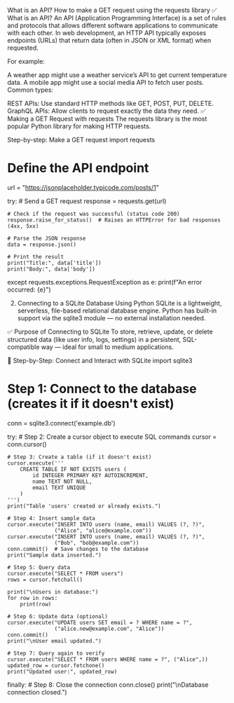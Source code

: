 What is an API? How to make a GET request using the requests library
✅ What is an API?
An API (Application Programming Interface) is a set of rules and protocols that allows different software applications to communicate with each other. In web development, an HTTP API typically exposes endpoints (URLs) that return data (often in JSON or XML format) when requested.

For example:

A weather app might use a weather service’s API to get current temperature data.
A mobile app might use a social media API to fetch user posts.
Common types:

REST APIs: Use standard HTTP methods like GET, POST, PUT, DELETE.
GraphQL APIs: Allow clients to request exactly the data they need.
✅ Making a GET Request with requests
The requests library is the most popular Python library for making HTTP requests.

Step-by-step: Make a GET request
import requests

# Define the API endpoint
url = "https://jsonplaceholder.typicode.com/posts/1"

try:
    # Send a GET request
    response = requests.get(url)

    # Check if the request was successful (status code 200)
    response.raise_for_status()  # Raises an HTTPError for bad responses (4xx, 5xx)

    # Parse the JSON response
    data = response.json()

    # Print the result
    print("Title:", data['title'])
    print("Body:", data['body'])

except requests.exceptions.RequestException as e:
    print(f"An error occurred: {e}")


2. Connecting to a SQLite Database Using Python
SQLite is a lightweight, serverless, file-based relational database engine. Python has built-in support via the sqlite3 module — no external installation needed.

✅ Purpose of Connecting to SQLite
To store, retrieve, update, or delete structured data (like user info, logs, settings) in a persistent, SQL-compatible way — ideal for small to medium applications.

🔧 Step-by-Step: Connect and Interact with SQLite
import sqlite3

# Step 1: Connect to the database (creates it if it doesn't exist)
conn = sqlite3.connect('example.db')

try:
    # Step 2: Create a cursor object to execute SQL commands
    cursor = conn.cursor()

    # Step 3: Create a table (if it doesn't exist)
    cursor.execute('''
        CREATE TABLE IF NOT EXISTS users (
            id INTEGER PRIMARY KEY AUTOINCREMENT,
            name TEXT NOT NULL,
            email TEXT UNIQUE
        )
    ''')
    print("Table 'users' created or already exists.")

    # Step 4: Insert sample data
    cursor.execute("INSERT INTO users (name, email) VALUES (?, ?)",
                   ("Alice", "alice@example.com"))
    cursor.execute("INSERT INTO users (name, email) VALUES (?, ?)",
                   ("Bob", "bob@example.com"))
    conn.commit()  # Save changes to the database
    print("Sample data inserted.")

    # Step 5: Query data
    cursor.execute("SELECT * FROM users")
    rows = cursor.fetchall()

    print("\nUsers in database:")
    for row in rows:
        print(row)

    # Step 6: Update data (optional)
    cursor.execute("UPDATE users SET email = ? WHERE name = ?",
                   ("alice.new@example.com", "Alice"))
    conn.commit()
    print("\nUser email updated.")

    # Step 7: Query again to verify
    cursor.execute("SELECT * FROM users WHERE name = ?", ("Alice",))
    updated_row = cursor.fetchone()
    print("Updated user:", updated_row)

finally:
    # Step 8: Close the connection
    conn.close()
    print("\nDatabase connection closed.")